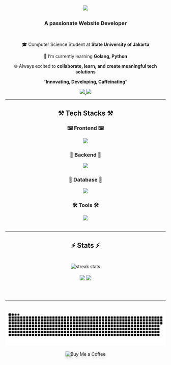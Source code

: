 <h1 align="center">
  <img
    src="https://readme-typing-svg.herokuapp.com/?font=Righteous&size=35&center=true&vCenter=true&width=500&height=70&duration=4000&lines=Hi+There!+👋;+I'm+Rafly+Rabbany+Z.P.!;"
  />
</h1>

<h3 align="center">A passionate Website Developer</h3>

<br />

<div align="center">
  
 🎓 Computer Science Student at **State University of Jakarta**
  
  🌱 I’m currently learning **Golang, Python**

  🌐 Always excited to **collaborate, learn, and create meaningful tech solutions**
  
  **"Innovating, Developing, Caffeinating"**
  
</div>

<div align="center">
  <a href="mailto:raflyrabbany0804@gmail.com">
    <img
      src="https://img.shields.io/badge/Gmail-333333?style=for-the-badge&logo=gmail&logoColor=red"
    />
  </a>
  <a
    href="https://www.linkedin.com/in/rafly-rabbany-zalfa-pateda"
    target="_blank"
  >
    <img
      src="https://img.shields.io/badge/LinkedIn-0077B5?style=for-the-badge&logo=linkedin&logoColor=white"
      target="_blank"
    />
  </a>
</div>

<hr />

<h2 align="center">⚒️ Tech Stacks ⚒️</h2>
<div align="center">

  <!-- Frontend -->
  <h3>🖼️ Frontend 🖼️</h3>
  <img src="https://skillicons.dev/icons?i=react,nextjs,bootstrap,tailwind,html,css,javascript,typescript" /><br />

  <!-- Backend -->
  <h3>🔧 Backend 🔧</h3>
  <img src="https://skillicons.dev/icons?i=nodejs,express,php,laravel,python,django" /><br />

  <!-- Database -->
  <h3>💾 Database 💾</h3>
  <img src="https://skillicons.dev/icons?i=mysql,mongodb,postgresql,sqlite" /><br />

  <!-- Tools & Others -->
  <h3>🛠️ Tools 🛠️</h3>
  <img src="https://skillicons.dev/icons?i=vscode,github,git,postman" /><br />

</div>

<br />
<hr />

<h2 align="center">⚡ Stats ⚡</h2>
<br />
<div align="center">
  <img
    width="500px"
    align="center"
    src="https://github-readme-streak-stats-salesp07.vercel.app?user=raflyrzp&theme=catppuccin-mocha&count_private=true"
    alt="streak stats"
  />
  <br />
  <br />
  <img
    height="200"
    align="center"
    src="https://github-readme-stats.vercel.app/api?username=raflyrzp&theme=catppuccin_mocha&rank_icon=github"
  />
  <img
    height="200"
    align="center"
    src="https://github-readme-stats.vercel.app/api/top-langs?username=raflyrzp&layout=compact&langs_count=8&card_width=320&theme=catppuccin_mocha"
  />
</div>

<br /><br />

<hr />

<br />

<div align="center">
<picture>
  <source media="(prefers-color-scheme: dark)" srcset="https://raw.githubusercontent.com/raflyrzp/raflyrzp/output/github-snake-dark.svg" />
  <source media="(prefers-color-scheme: light)" srcset="https://raw.githubusercontent.com/raflyrzp/raflyrzp/output/github-snake.svg" />
  <img alt="github-snake" src="https://raw.githubusercontent.com/raflyrzp/raflyrzp/output/github-snake.svg" />
</picture>
</div>

<br />

<div align="center">
<a href="https://saweria.co/raflyrzp" target="_blank" rel="noopener" style="text-decoration:none;">
  <img
    src="https://img.shields.io/badge/Buy%20Me%20a%20Coffee-6B4F3A?style=for-the-badge&logo=coffeescript"
    alt="Buy Me a Coffee"
    style="border:0; filter: drop-shadow(2px 4px 5px rgba(0,0,0,0.25));"
  />
</a>



</div>
